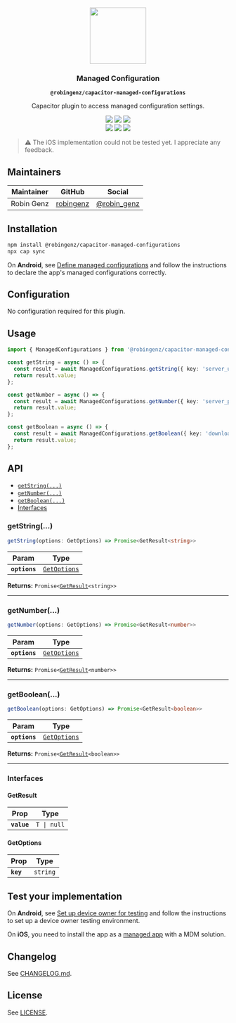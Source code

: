 <p align="center"><br><img src="https://user-images.githubusercontent.com/236501/85893648-1c92e880-b7a8-11ea-926d-95355b8175c7.png" width="128" height="128" /></p>
<h3 align="center">Managed Configuration</h3>
<p align="center"><strong><code>@robingenz/capacitor-managed-configurations</code></strong></p>
<p align="center">
  Capacitor plugin to access managed configuration settings.
</p>

<p align="center">
  <img src="https://img.shields.io/maintenance/yes/2021?style=flat-square" />
  <a href="https://github.com/robingenz/capacitor-managed-configurations/actions?query=workflow%3A%22CI%22"><img src="https://img.shields.io/github/workflow/status/robingenz/capacitor-managed-configurations/CI/main?style=flat-square" /></a>
  <a href="https://www.npmjs.com/package/@robingenz/capacitor-managed-configurations"><img src="https://img.shields.io/npm/l/@robingenz/capacitor-managed-configurations?style=flat-square" /></a>
<br>
  <a href="https://www.npmjs.com/package/@robingenz/capacitor-managed-configurations"><img src="https://img.shields.io/npm/dw/@robingenz/capacitor-managed-configurations?style=flat-square" /></a>
  <a href="https://www.npmjs.com/package/@robingenz/capacitor-managed-configurations"><img src="https://img.shields.io/npm/v/@robingenz/capacitor-managed-configurations?style=flat-square" /></a>
<!-- ALL-CONTRIBUTORS-BADGE:START - Do not remove or modify this section -->
<a href="#contributors-"><img src="https://img.shields.io/badge/all%20contributors-1-orange?style=flat-square" /></a>
<!-- ALL-CONTRIBUTORS-BADGE:END -->
</p>

> ⚠️ The iOS implementation could not be tested yet. I appreciate any feedback.

## Maintainers

| Maintainer | GitHub                                    | Social                                        |
| ---------- | ----------------------------------------- | --------------------------------------------- |
| Robin Genz | [robingenz](https://github.com/robingenz) | [@robin_genz](https://twitter.com/robin_genz) |

## Installation

```bash
npm install @robingenz/capacitor-managed-configurations
npx cap sync
```

On **Android**, see [Define managed configurations](https://developer.android.com/work/managed-configurations#define-configuration) and follow the instructions to declare the app's managed configurations correctly.

## Configuration

No configuration required for this plugin.

## Usage

```typescript
import { ManagedConfigurations } from '@robingenz/capacitor-managed-configurations';

const getString = async () => {
  const result = await ManagedConfigurations.getString({ key: 'server_url' });
  return result.value;
};

const getNumber = async () => {
  const result = await ManagedConfigurations.getNumber({ key: 'server_port' });
  return result.value;
};

const getBoolean = async () => {
  const result = await ManagedConfigurations.getBoolean({ key: 'download_on_cellular' });
  return result.value;
};
```

## API

<docgen-index>

* [`getString(...)`](#getstring)
* [`getNumber(...)`](#getnumber)
* [`getBoolean(...)`](#getboolean)
* [Interfaces](#interfaces)

</docgen-index>

<docgen-api>
<!--Update the source file JSDoc comments and rerun docgen to update the docs below-->

### getString(...)

```typescript
getString(options: GetOptions) => Promise<GetResult<string>>
```

| Param         | Type                                              |
| ------------- | ------------------------------------------------- |
| **`options`** | <code><a href="#getoptions">GetOptions</a></code> |

**Returns:** <code>Promise&lt;<a href="#getresult">GetResult</a>&lt;string&gt;&gt;</code>

--------------------


### getNumber(...)

```typescript
getNumber(options: GetOptions) => Promise<GetResult<number>>
```

| Param         | Type                                              |
| ------------- | ------------------------------------------------- |
| **`options`** | <code><a href="#getoptions">GetOptions</a></code> |

**Returns:** <code>Promise&lt;<a href="#getresult">GetResult</a>&lt;number&gt;&gt;</code>

--------------------


### getBoolean(...)

```typescript
getBoolean(options: GetOptions) => Promise<GetResult<boolean>>
```

| Param         | Type                                              |
| ------------- | ------------------------------------------------- |
| **`options`** | <code><a href="#getoptions">GetOptions</a></code> |

**Returns:** <code>Promise&lt;<a href="#getresult">GetResult</a>&lt;boolean&gt;&gt;</code>

--------------------


### Interfaces


#### GetResult

| Prop        | Type                   |
| ----------- | ---------------------- |
| **`value`** | <code>T \| null</code> |


#### GetOptions

| Prop      | Type                |
| --------- | ------------------- |
| **`key`** | <code>string</code> |

</docgen-api>

## Test your implementation

On **Android**, see [Set up device owner for testing](https://source.android.com/devices/tech/admin/testing-setup#set_up_the_device_owner_for_testing) and follow the instructions to set up a device owner testing environment.

On **iOS**, you need to install the app as a [managed app](https://support.apple.com/de-de/guide/deployment-reference-ios/iorf4d72eded/web) with a MDM solution.

## Changelog

See [CHANGELOG.md](https://github.com/robingenz/capacitor-managed-configurations/blob/master/CHANGELOG.md).

## License

See [LICENSE](https://github.com/robingenz/capacitor-managed-configurations/blob/master/LICENSE).
